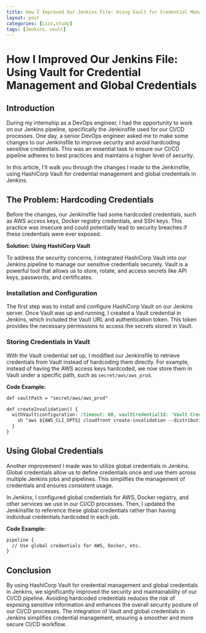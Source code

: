 ```yaml
---
title: How I Improved Our Jenkins File: Using Vault for Credential Management and Global Credentials
layout: post
categories: [Lizz,study]
tags: [Jenkins，vault]
---
```


# How I Improved Our Jenkins File: Using Vault for Credential Management and Global Credentials

## Introduction

During my internship as a DevOps engineer, I had the opportunity to work on our Jenkins pipeline, specifically the Jenkinsfile used for our CI/CD processes. One day, a senior DevOps engineer asked me to make some changes to our Jenkinsfile to improve security and avoid hardcoding sensitive credentials. This was an essential task to ensure our CI/CD pipeline adheres to best practices and maintains a higher level of security.

In this article, I'll walk you through the changes I made to the Jenkinsfile, using HashiCorp Vault for credential management and global credentials in Jenkins.

## The Problem: Hardcoding Credentials

Before the changes, our Jenkinsfile had some hardcoded credentials, such as AWS access keys, Docker registry credentials, and SSH keys. This practice was insecure and could potentially lead to security breaches if these credentials were ever exposed.

**Solution: Using HashiCorp Vault**

To address the security concerns, I integrated HashiCorp Vault into our Jenkins pipeline to manage our sensitive credentials securely. Vault is a powerful tool that allows us to store, rotate, and access secrets like API keys, passwords, and certificates.

### Installation and Configuration

The first step was to install and configure HashiCorp Vault on our Jenkins server. Once Vault was up and running, I created a Vault credential in Jenkins, which included the Vault URL and authentication token. This token provides the necessary permissions to access the secrets stored in Vault.

### Storing Credentials in Vault

With the Vault credential set up, I modified our Jenkinsfile to retrieve credentials from Vault instead of hardcoding them directly. For example, instead of having the AWS access keys hardcoded, we now store them in Vault under a specific path, such as `secret/aws/aws_prod`.

**Code Example:**

```markdown
def vaultPath = "secret/aws/aws_prod"

def createInvalidation() {
  withVault(configuration: [timeout: 60, vaultCredentialId: 'Vault Credential', vaultUrl: 'https://vault.jiangren.com.au'], vaultSecrets: [[path: vaultPath, secretValues: [[vaultKey: 'AWS_ACCESS_KEY_ID'], [vaultKey: 'AWS_SECRET_ACCESS_KEY']]]]) {
    sh "aws ${AWS_CLI_OPTS} cloudfront create-invalidation --distribution-id ${DISTRIBUTION_ID} --paths ${PATHS_TO_INVALIDATE}"
  }
}
```

## Using Global Credentials

Another improvement I made was to utilize global credentials in Jenkins. Global credentials allow us to define credentials once and use them across multiple Jenkins jobs and pipelines. This simplifies the management of credentials and ensures consistent usage.

In Jenkins, I configured global credentials for AWS, Docker registry, and other services we use in our CI/CD processes. Then, I updated the Jenkinsfile to reference these global credentials rather than having individual credentials hardcoded in each job.

**Code Example:**

```markdown
pipeline {
  // Use global credentials for AWS, Docker, etc.
}
```

## Conclusion

By using HashiCorp Vault for credential management and global credentials in Jenkins, we significantly improved the security and maintainability of our CI/CD pipeline. Avoiding hardcoded credentials reduces the risk of exposing sensitive information and enhances the overall security posture of our CI/CD processes. The integration of Vault and global credentials in Jenkins simplifies credential management, ensuring a smoother and more secure CI/CD workflow.
